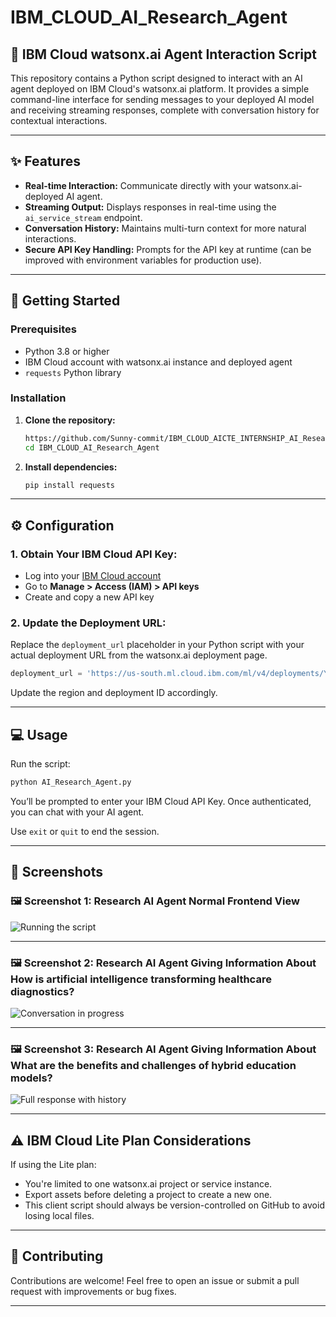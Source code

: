 # IBM_CLOUD_AI_Research_Agent

## 🤖 IBM Cloud watsonx.ai Agent Interaction Script

This repository contains a Python script designed to interact with an AI agent deployed on IBM Cloud's watsonx.ai platform. It provides a simple command-line interface for sending messages to your deployed AI model and receiving streaming responses, complete with conversation history for contextual interactions.

---

## ✨ Features

- **Real-time Interaction:** Communicate directly with your watsonx.ai-deployed AI agent.
- **Streaming Output:** Displays responses in real-time using the `ai_service_stream` endpoint.
- **Conversation History:** Maintains multi-turn context for more natural interactions.
- **Secure API Key Handling:** Prompts for the API key at runtime (can be improved with environment variables for production use).

---

## 🚀 Getting Started

### Prerequisites

- Python 3.8 or higher
- IBM Cloud account with watsonx.ai instance and deployed agent
- `requests` Python library

### Installation

1. **Clone the repository:**

    ```bash
    https://github.com/Sunny-commit/IBM_CLOUD_AICTE_INTERNSHIP_AI_Research_Agent.git
    cd IBM_CLOUD_AI_Research_Agent
    ```

2. **Install dependencies:**

    ```bash
    pip install requests
    ```

---

## ⚙️ Configuration

### 1. Obtain Your IBM Cloud API Key:

- Log into your [IBM Cloud account](https://cloud.ibm.com/)
- Go to **Manage > Access (IAM) > API keys**
- Create and copy a new API key

### 2. Update the Deployment URL:

Replace the `deployment_url` placeholder in your Python script with your actual deployment URL from the watsonx.ai deployment page.

```python
deployment_url = 'https://us-south.ml.cloud.ibm.com/ml/v4/deployments/YOUR_DEPLOYMENT_ID/ai_service_stream?version=2021-05-01'
```

Update the region and deployment ID accordingly.

---

## 💻 Usage

Run the script:

```bash
python AI_Research_Agent.py
```

You’ll be prompted to enter your IBM Cloud API Key. Once authenticated, you can chat with your AI agent.

Use `exit` or `quit` to end the session.

---

## 📸 Screenshots

### 🖼 Screenshot 1: Research AI Agent Normal Frontend View 
![Running the script](https://github.com/Sunny-commit/IBM_CLOUD_AICTE_INTERNSHIP_AI_Research_Agent/blob/main/images/AI%20Research%20Agent%20%E2%80%94%20ai_research_agent%20_%20IBM%20watsonx_00.png)

---

### 🖼 Screenshot 2: Research AI Agent Giving Information About How is artificial intelligence transforming healthcare diagnostics?
![Conversation in progress](https://github.com/Sunny-commit/IBM_CLOUD_AICTE_INTERNSHIP_AI_Research_Agent/blob/main/images/AI%20Research%20Agent%20%E2%80%94%20ai_research_agent%20_%20IBM%20watsonx_2_00.png)

---

### 🖼 Screenshot 3: Research AI Agent Giving Information About What are the benefits and challenges of hybrid education models? 
![Full response with history](https://github.com/Sunny-commit/IBM_CLOUD_AICTE_INTERNSHIP_AI_Research_Agent/blob/main/images/AI%20Research%20Agent%20%E2%80%94%20ai_research_agent%20_%20IBM%20watsonx_3_00.png)

---

## ⚠️ IBM Cloud Lite Plan Considerations

If using the Lite plan:

- You're limited to one watsonx.ai project or service instance.
- Export assets before deleting a project to create a new one.
- This client script should always be version-controlled on GitHub to avoid losing local files.

---

## 🤝 Contributing

Contributions are welcome! Feel free to open an issue or submit a pull request with improvements or bug fixes.

---


